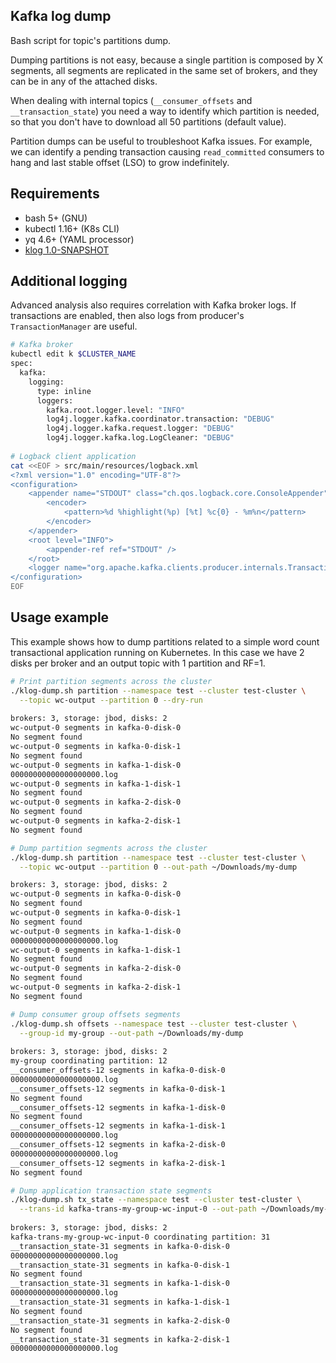 ## Kafka log dump

Bash script for topic's partitions dump.

Dumping partitions is not easy, because a single partition is composed by X segments, all segments are replicated in the same set of brokers, and they can be in any of the attached disks. 

When dealing with internal topics (`__consumer_offsets` and `__transaction_state`) you need a way to identify which partition is needed, so that you don't have to download all 50 partitions (default value).

Partition dumps can be useful to troubleshoot Kafka issues. For example, we can identify a pending transaction causing `read_committed` consumers to hang and last stable offset (LSO) to grow indefinitely.

## Requirements

- bash 5+ (GNU)
- kubectl 1.16+ (K8s CLI)
- yq 4.6+ (YAML processor)
- [klog 1.0-SNAPSHOT](https://github.com/tombentley/klog)

## Additional logging

Advanced analysis also requires correlation with Kafka broker logs. If transactions are enabled, then also logs from producer's `TransactionManager` are useful.

```sh
# Kafka broker
kubectl edit k $CLUSTER_NAME
spec:
  kafka:
    logging:
      type: inline
      loggers:
        kafka.root.logger.level: "INFO"
        log4j.logger.kafka.coordinator.transaction: "DEBUG"
        log4j.logger.kafka.request.logger: "DEBUG"
        log4j.logger.kafka.log.LogCleaner: "DEBUG"
        
# Logback client application
cat <<EOF > src/main/resources/logback.xml
<?xml version="1.0" encoding="UTF-8"?>
<configuration>
    <appender name="STDOUT" class="ch.qos.logback.core.ConsoleAppender">
        <encoder>
            <pattern>%d %highlight(%p) [%t] %c{0} - %m%n</pattern>
        </encoder>
    </appender>
    <root level="INFO">
        <appender-ref ref="STDOUT" />
    </root>
    <logger name="org.apache.kafka.clients.producer.internals.TransactionManager" level="DEBUG" />
</configuration>
EOF
```

## Usage example

This example shows how to dump partitions related to a simple word count transactional application running on Kubernetes. In this case we have 2 disks per broker and an output topic with 1 partition and RF=1.

```sh
# Print partition segments across the cluster
./klog-dump.sh partition --namespace test --cluster test-cluster \
  --topic wc-output --partition 0 --dry-run
    
brokers: 3, storage: jbod, disks: 2
wc-output-0 segments in kafka-0-disk-0
No segment found
wc-output-0 segments in kafka-0-disk-1
No segment found
wc-output-0 segments in kafka-1-disk-0
00000000000000000000.log
wc-output-0 segments in kafka-1-disk-1
No segment found
wc-output-0 segments in kafka-2-disk-0
No segment found
wc-output-0 segments in kafka-2-disk-1
No segment found

# Dump partition segments across the cluster
./klog-dump.sh partition --namespace test --cluster test-cluster \
  --topic wc-output --partition 0 --out-path ~/Downloads/my-dump

brokers: 3, storage: jbod, disks: 2
wc-output-0 segments in kafka-0-disk-0
No segment found
wc-output-0 segments in kafka-0-disk-1
No segment found
wc-output-0 segments in kafka-1-disk-0
00000000000000000000.log
wc-output-0 segments in kafka-1-disk-1
No segment found
wc-output-0 segments in kafka-2-disk-0
No segment found
wc-output-0 segments in kafka-2-disk-1
No segment found

# Dump consumer group offsets segments
./klog-dump.sh offsets --namespace test --cluster test-cluster \
  --group-id my-group --out-path ~/Downloads/my-dump
  
brokers: 3, storage: jbod, disks: 2
my-group coordinating partition: 12
__consumer_offsets-12 segments in kafka-0-disk-0
00000000000000000000.log
__consumer_offsets-12 segments in kafka-0-disk-1
No segment found
__consumer_offsets-12 segments in kafka-1-disk-0
No segment found
__consumer_offsets-12 segments in kafka-1-disk-1
00000000000000000000.log
__consumer_offsets-12 segments in kafka-2-disk-0
00000000000000000000.log
__consumer_offsets-12 segments in kafka-2-disk-1
No segment found

# Dump application transaction state segments
./klog-dump.sh tx_state --namespace test --cluster test-cluster \
  --trans-id kafka-trans-my-group-wc-input-0 --out-path ~/Downloads/my-dump
  
brokers: 3, storage: jbod, disks: 2
kafka-trans-my-group-wc-input-0 coordinating partition: 31
__transaction_state-31 segments in kafka-0-disk-0
00000000000000000000.log
__transaction_state-31 segments in kafka-0-disk-1
No segment found
__transaction_state-31 segments in kafka-1-disk-0
00000000000000000000.log
__transaction_state-31 segments in kafka-1-disk-1
No segment found
__transaction_state-31 segments in kafka-2-disk-0
No segment found
__transaction_state-31 segments in kafka-2-disk-1
00000000000000000000.log
```

